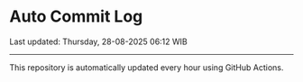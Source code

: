 # Auto Commit Log

Last updated: Thursday, 28-08-2025 06:12 WIB

---

This repository is automatically updated every hour using GitHub Actions.
